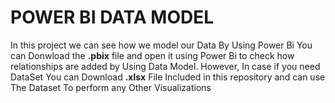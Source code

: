 # POWER BI DATA MODEL
In this project we can see how we model our Data By Using Power Bi You can Donwload the **.pbix** file and open it using Power Bi to check how relationships are added by Using Data Model. However, In case if you need DataSet You can Download **.xlsx** File Included in this repository and can use The Dataset To perform any Other Visualizations 
